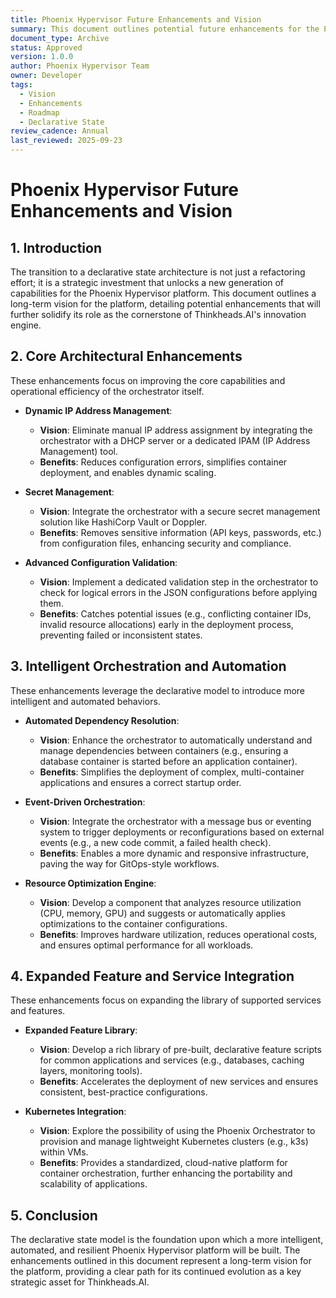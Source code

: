 ```yaml
---
title: Phoenix Hypervisor Future Enhancements and Vision
summary: This document outlines potential future enhancements for the Phoenix Hypervisor platform, enabled by the transition to a declarative state architecture.
document_type: Archive
status: Approved
version: 1.0.0
author: Phoenix Hypervisor Team
owner: Developer
tags:
  - Vision
  - Enhancements
  - Roadmap
  - Declarative State
review_cadence: Annual
last_reviewed: 2025-09-23
---
```


# Phoenix Hypervisor Future Enhancements and Vision

## 1. Introduction

The transition to a declarative state architecture is not just a refactoring effort; it is a strategic investment that unlocks a new generation of capabilities for the Phoenix Hypervisor platform. This document outlines a long-term vision for the platform, detailing potential enhancements that will further solidify its role as the cornerstone of Thinkheads.AI's innovation engine.

## 2. Core Architectural Enhancements

These enhancements focus on improving the core capabilities and operational efficiency of the orchestrator itself.

*   **Dynamic IP Address Management**:
    *   **Vision**: Eliminate manual IP address assignment by integrating the orchestrator with a DHCP server or a dedicated IPAM (IP Address Management) tool.
    *   **Benefits**: Reduces configuration errors, simplifies container deployment, and enables dynamic scaling.

*   **Secret Management**:
    *   **Vision**: Integrate the orchestrator with a secure secret management solution like HashiCorp Vault or Doppler.
    *   **Benefits**: Removes sensitive information (API keys, passwords, etc.) from configuration files, enhancing security and compliance.

*   **Advanced Configuration Validation**:
    *   **Vision**: Implement a dedicated validation step in the orchestrator to check for logical errors in the JSON configurations before applying them.
    *   **Benefits**: Catches potential issues (e.g., conflicting container IDs, invalid resource allocations) early in the deployment process, preventing failed or inconsistent states.

## 3. Intelligent Orchestration and Automation

These enhancements leverage the declarative model to introduce more intelligent and automated behaviors.

*   **Automated Dependency Resolution**:
    *   **Vision**: Enhance the orchestrator to automatically understand and manage dependencies between containers (e.g., ensuring a database container is started before an application container).
    *   **Benefits**: Simplifies the deployment of complex, multi-container applications and ensures a correct startup order.

*   **Event-Driven Orchestration**:
    *   **Vision**: Integrate the orchestrator with a message bus or eventing system to trigger deployments or reconfigurations based on external events (e.g., a new code commit, a failed health check).
    *   **Benefits**: Enables a more dynamic and responsive infrastructure, paving the way for GitOps-style workflows.

*   **Resource Optimization Engine**:
    *   **Vision**: Develop a component that analyzes resource utilization (CPU, memory, GPU) and suggests or automatically applies optimizations to the container configurations.
    *   **Benefits**: Improves hardware utilization, reduces operational costs, and ensures optimal performance for all workloads.

## 4. Expanded Feature and Service Integration

These enhancements focus on expanding the library of supported services and features.

*   **Expanded Feature Library**:
    *   **Vision**: Develop a rich library of pre-built, declarative feature scripts for common applications and services (e.g., databases, caching layers, monitoring tools).
    *   **Benefits**: Accelerates the deployment of new services and ensures consistent, best-practice configurations.

*   **Kubernetes Integration**:
    *   **Vision**: Explore the possibility of using the Phoenix Orchestrator to provision and manage lightweight Kubernetes clusters (e.g., k3s) within VMs.
    *   **Benefits**: Provides a standardized, cloud-native platform for container orchestration, further enhancing the portability and scalability of applications.

## 5. Conclusion

The declarative state model is the foundation upon which a more intelligent, automated, and resilient Phoenix Hypervisor platform will be built. The enhancements outlined in this document represent a long-term vision for the platform, providing a clear path for its continued evolution as a key strategic asset for Thinkheads.AI.